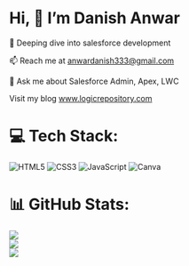 # **Hi, 👋 I’m Danish Anwar**

🌱 Deeping dive into salesforce development

📫 Reach me at anwardanish333@gmail.com

💬 Ask me about Salesforce Admin, Apex, LWC

Visit my blog www.logicrepository.com

# 💻 Tech Stack:
![HTML5](https://img.shields.io/badge/html5-%23E34F26.svg?style=for-the-badge&logo=html5&logoColor=white) 
![CSS3](https://img.shields.io/badge/css3-%231572B6.svg?style=for-the-badge&logo=css3&logoColor=white)
![JavaScript](https://img.shields.io/badge/javascript-%23323330.svg?style=for-the-badge&logo=javascript&logoColor=%23F7DF1E)
![Canva](https://img.shields.io/badge/Canva-%2300C4CC.svg?style=for-the-badge&logo=Canva&logoColor=white)

# 📊 GitHub Stats:
![](https://github-readme-stats.vercel.app/api?username=IamDanishAnwar&theme=dark&hide_border=false&include_all_commits=true&count_private=false)<br/>
![](https://github-readme-streak-stats.herokuapp.com/?user=IamDanishAnwar&theme=dark&hide_border=false)<br/>
![](https://github-readme-stats.vercel.app/api/top-langs/?username=IamDanishAnwar&theme=dark&hide_border=false&include_all_commits=true&count_private=false&layout=compact)

<!--
**Iamdanishanwar/IamDanishAnwar** is a ✨ _special_ ✨ repository because its `README.md` (this file) appears on your GitHub profile.
-->
